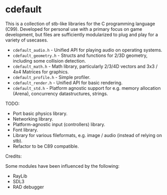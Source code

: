 # cdefault

This is a collection of stb-like libraries for the C programming language (C99).
Developed for personal use with a primary focus on game development, but
files are sufficiently modularized to plug and play for a variety of usecases.

*  `cdefault_audio.h`    - Unified API for playing audio on operating systems.
*  `cdefault_geometry.h` - Structs and functions for 2/3D geometry, including some collision detection.
*  `cdefault_math.h`     - Math library, particularly 2/3/4D vectors and 3x3 / 4x4 Matrices for graphics.
*  `cdefault_profile.h`  - Simple profiler.
*  `cdefault_render.h`   - Unified API for basic rendering.
*  `cdefault_std.h`      - Platform agnostic support for e.g. memory allocation (Arena), concurrency datastructures, strings.

TODO:

*  Port basic physics library.
*  Networking library.
*  Platform-agnostic input (controllers) library.
*  Font library.
*  Library for various fileformats, e.g. image / audio (instead of relying on stb).
*  Refactor to be C89 compatible.

Credits:

Some modules have been influenced by the following:

*  RayLib
*  SDL3
*  RAD debugger
